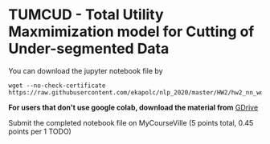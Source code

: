 # TUMCUD - Total Utility Maxmimization model for Cutting of Under-segmented Data

You can download the jupyter notebook file by

```
wget --no-check-certificate https://raw.githubusercontent.com/ekapolc/nlp_2020/master/HW2/hw2_nn_word_tokenizer.ipynb
```

**For users that don't use google colab, download the material from** [GDrive](https://drive.google.com/open?id=1iodAqVNWEkiJgH8cWkccsLi_tqoFcMrV)

Submit the completed notebook file on MyCourseVille (5 points total, 0.45 points per 1 TODO)